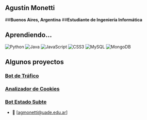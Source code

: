 ## Agustín Monetti

##**Buenos Aires, Argentina**
##**Estudiante de Ingeniería Informática**


## Aprendiendo...

![Python](https://img.shields.io/badge/-Python-3776AB?style=flat-square&logo=python&logoColor=white)
![Java](https://img.shields.io/badge/-Java-ED8B00?style=flat-square&logo=java&logoColor=white)
![JavaScript](https://img.shields.io/badge/-JavaScript-F7DF1E?style=flat-square&logo=javascript&logoColor=black)
![CSS3](https://img.shields.io/badge/-CSS3-1572B6?style=flat-square&logo=css3)
![MySQL](https://img.shields.io/badge/-MySQL-4479A1?style=flat-square&logo=mysql&logoColor=white)
![MongoDB](https://img.shields.io/badge/-MongoDB-47A248?style=flat-square&logo=mongodb&logoColor=white)

## Algunos proyectos

### [Bot de Tráfico](https://github.com/agmonetti/Bot-Trafico-Argentina)

### [Analizador de Cookies](https://github.com/agmonetti/cookie_analyzer)

### [Bot Estado Subte](https://github.com/agmonetti/Bot-Subte)

- 📧 [agmonetti@uade.edu.ar]

